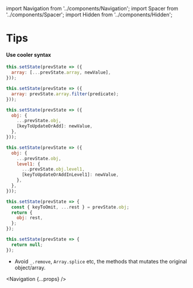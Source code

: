 import Navigation from '../components/Navigation';
import Spacer from '../components/Spacer';
import Hidden from '../components/Hidden';

# Tips

#### Use cooler syntax

```jsx
this.setState(prevState => ({
  array: [...prevState.array, newValue],
}));
```

<Spacer />

```jsx
this.setState(prevState => ({
  array: prevState.array.filter(predicate);
}));
```

<Spacer />

```jsx
this.setState(prevState => ({
  obj: {
    ...prevState.obj,
    [keyToUpdateOrAdd]: newValue,
  },
}));
```

<Spacer />

```jsx
this.setState(prevState => ({
  obj: {
    ...prevState.obj,
    level1: {
      ...prevState.obj.level1,
      [keyToUpdateOrAddInLevel1]: newValue,
    },
  },
}));
```

<Spacer />

```jsx
this.setState(prevState => {
  const { keyToOmit, ...rest } = prevState.obj;
  return {
    obj: rest,
  };
});
```

<Spacer />

```jsx
this.setState(prevState => {
  return null;
});
```

<Spacer />

<Hidden>

- Avoid `_.remove`, `Array.splice` etc, the methods that mutates the original object/array.

</Hidden>

<Navigation {...props} />
